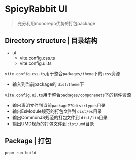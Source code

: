 # SpicyRabbit UI
> 充分利用monorepo优势的打包package

## Directory structure | 目录结构

- ui
    - vite.config.css.ts
    - vite.config.ui.ts

`vite.config.css.ts`用于整合`packages/theme`下的`scss`资源
- 输入到当前package的 `dist/theme`下

`vite.config.ui.ts`用于整合`packages/componenets`下的组件资源
- 输出声明文件到当前`package下的dist/types`目录
- 输出EsModule规范的打包文件到 `dist/es`目录
- 输出CommonJS规范的打包文件到 `dist/lib`目录
- 输出UMD规范的打包文件到 `dist/umd`目录

## Package | 打包

```shell
pnpm run build
```